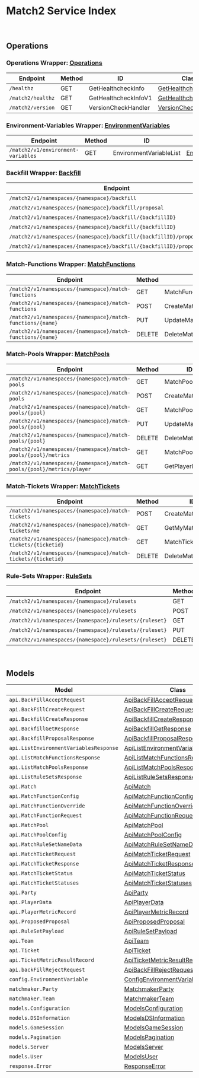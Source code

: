 # Match2 Service Index

&nbsp;  

## Operations

### Operations Wrapper:  [Operations](../../src/main/java/net/accelbyte/sdk/api/match2/wrappers/Operations.java)
| Endpoint | Method | ID | Class | Example |
|---|---|---|---|---|
| `/healthz` | GET | GetHealthcheckInfo | [GetHealthcheckInfo](../../src/main/java/net/accelbyte/sdk/api/match2/operations/operations/GetHealthcheckInfo.java) | [GetHealthcheckInfo](../../samples/cli/src/main/java/net/accelbyte/sdk/cli/api/match2/operations/GetHealthcheckInfo.java) |
| `/match2/healthz` | GET | GetHealthcheckInfoV1 | [GetHealthcheckInfoV1](../../src/main/java/net/accelbyte/sdk/api/match2/operations/operations/GetHealthcheckInfoV1.java) | [GetHealthcheckInfoV1](../../samples/cli/src/main/java/net/accelbyte/sdk/cli/api/match2/operations/GetHealthcheckInfoV1.java) |
| `/match2/version` | GET | VersionCheckHandler | [VersionCheckHandler](../../src/main/java/net/accelbyte/sdk/api/match2/operations/operations/VersionCheckHandler.java) | [VersionCheckHandler](../../samples/cli/src/main/java/net/accelbyte/sdk/cli/api/match2/operations/VersionCheckHandler.java) |

### Environment-Variables Wrapper:  [EnvironmentVariables](../../src/main/java/net/accelbyte/sdk/api/match2/wrappers/EnvironmentVariables.java)
| Endpoint | Method | ID | Class | Example |
|---|---|---|---|---|
| `/match2/v1/environment-variables` | GET | EnvironmentVariableList | [EnvironmentVariableList](../../src/main/java/net/accelbyte/sdk/api/match2/operations/environment_variables/EnvironmentVariableList.java) | [EnvironmentVariableList](../../samples/cli/src/main/java/net/accelbyte/sdk/cli/api/match2/environment_variables/EnvironmentVariableList.java) |

### Backfill Wrapper:  [Backfill](../../src/main/java/net/accelbyte/sdk/api/match2/wrappers/Backfill.java)
| Endpoint | Method | ID | Class | Example |
|---|---|---|---|---|
| `/match2/v1/namespaces/{namespace}/backfill` | POST | CreateBackfill | [CreateBackfill](../../src/main/java/net/accelbyte/sdk/api/match2/operations/backfill/CreateBackfill.java) | [CreateBackfill](../../samples/cli/src/main/java/net/accelbyte/sdk/cli/api/match2/backfill/CreateBackfill.java) |
| `/match2/v1/namespaces/{namespace}/backfill/proposal` | GET | GetBackfillProposal | [GetBackfillProposal](../../src/main/java/net/accelbyte/sdk/api/match2/operations/backfill/GetBackfillProposal.java) | [GetBackfillProposal](../../samples/cli/src/main/java/net/accelbyte/sdk/cli/api/match2/backfill/GetBackfillProposal.java) |
| `/match2/v1/namespaces/{namespace}/backfill/{backfillID}` | GET | GetBackfill | [GetBackfill](../../src/main/java/net/accelbyte/sdk/api/match2/operations/backfill/GetBackfill.java) | [GetBackfill](../../samples/cli/src/main/java/net/accelbyte/sdk/cli/api/match2/backfill/GetBackfill.java) |
| `/match2/v1/namespaces/{namespace}/backfill/{backfillID}` | DELETE | DeleteBackfill | [DeleteBackfill](../../src/main/java/net/accelbyte/sdk/api/match2/operations/backfill/DeleteBackfill.java) | [DeleteBackfill](../../samples/cli/src/main/java/net/accelbyte/sdk/cli/api/match2/backfill/DeleteBackfill.java) |
| `/match2/v1/namespaces/{namespace}/backfill/{backfillID}/proposal/accept` | PUT | AcceptBackfill | [AcceptBackfill](../../src/main/java/net/accelbyte/sdk/api/match2/operations/backfill/AcceptBackfill.java) | [AcceptBackfill](../../samples/cli/src/main/java/net/accelbyte/sdk/cli/api/match2/backfill/AcceptBackfill.java) |
| `/match2/v1/namespaces/{namespace}/backfill/{backfillID}/proposal/reject` | PUT | RejectBackfill | [RejectBackfill](../../src/main/java/net/accelbyte/sdk/api/match2/operations/backfill/RejectBackfill.java) | [RejectBackfill](../../samples/cli/src/main/java/net/accelbyte/sdk/cli/api/match2/backfill/RejectBackfill.java) |

### Match-Functions Wrapper:  [MatchFunctions](../../src/main/java/net/accelbyte/sdk/api/match2/wrappers/MatchFunctions.java)
| Endpoint | Method | ID | Class | Example |
|---|---|---|---|---|
| `/match2/v1/namespaces/{namespace}/match-functions` | GET | MatchFunctionList | [MatchFunctionList](../../src/main/java/net/accelbyte/sdk/api/match2/operations/match_functions/MatchFunctionList.java) | [MatchFunctionList](../../samples/cli/src/main/java/net/accelbyte/sdk/cli/api/match2/match_functions/MatchFunctionList.java) |
| `/match2/v1/namespaces/{namespace}/match-functions` | POST | CreateMatchFunction | [CreateMatchFunction](../../src/main/java/net/accelbyte/sdk/api/match2/operations/match_functions/CreateMatchFunction.java) | [CreateMatchFunction](../../samples/cli/src/main/java/net/accelbyte/sdk/cli/api/match2/match_functions/CreateMatchFunction.java) |
| `/match2/v1/namespaces/{namespace}/match-functions/{name}` | PUT | UpdateMatchFunction | [UpdateMatchFunction](../../src/main/java/net/accelbyte/sdk/api/match2/operations/match_functions/UpdateMatchFunction.java) | [UpdateMatchFunction](../../samples/cli/src/main/java/net/accelbyte/sdk/cli/api/match2/match_functions/UpdateMatchFunction.java) |
| `/match2/v1/namespaces/{namespace}/match-functions/{name}` | DELETE | DeleteMatchFunction | [DeleteMatchFunction](../../src/main/java/net/accelbyte/sdk/api/match2/operations/match_functions/DeleteMatchFunction.java) | [DeleteMatchFunction](../../samples/cli/src/main/java/net/accelbyte/sdk/cli/api/match2/match_functions/DeleteMatchFunction.java) |

### Match-Pools Wrapper:  [MatchPools](../../src/main/java/net/accelbyte/sdk/api/match2/wrappers/MatchPools.java)
| Endpoint | Method | ID | Class | Example |
|---|---|---|---|---|
| `/match2/v1/namespaces/{namespace}/match-pools` | GET | MatchPoolList | [MatchPoolList](../../src/main/java/net/accelbyte/sdk/api/match2/operations/match_pools/MatchPoolList.java) | [MatchPoolList](../../samples/cli/src/main/java/net/accelbyte/sdk/cli/api/match2/match_pools/MatchPoolList.java) |
| `/match2/v1/namespaces/{namespace}/match-pools` | POST | CreateMatchPool | [CreateMatchPool](../../src/main/java/net/accelbyte/sdk/api/match2/operations/match_pools/CreateMatchPool.java) | [CreateMatchPool](../../samples/cli/src/main/java/net/accelbyte/sdk/cli/api/match2/match_pools/CreateMatchPool.java) |
| `/match2/v1/namespaces/{namespace}/match-pools/{pool}` | GET | MatchPoolDetails | [MatchPoolDetails](../../src/main/java/net/accelbyte/sdk/api/match2/operations/match_pools/MatchPoolDetails.java) | [MatchPoolDetails](../../samples/cli/src/main/java/net/accelbyte/sdk/cli/api/match2/match_pools/MatchPoolDetails.java) |
| `/match2/v1/namespaces/{namespace}/match-pools/{pool}` | PUT | UpdateMatchPool | [UpdateMatchPool](../../src/main/java/net/accelbyte/sdk/api/match2/operations/match_pools/UpdateMatchPool.java) | [UpdateMatchPool](../../samples/cli/src/main/java/net/accelbyte/sdk/cli/api/match2/match_pools/UpdateMatchPool.java) |
| `/match2/v1/namespaces/{namespace}/match-pools/{pool}` | DELETE | DeleteMatchPool | [DeleteMatchPool](../../src/main/java/net/accelbyte/sdk/api/match2/operations/match_pools/DeleteMatchPool.java) | [DeleteMatchPool](../../samples/cli/src/main/java/net/accelbyte/sdk/cli/api/match2/match_pools/DeleteMatchPool.java) |
| `/match2/v1/namespaces/{namespace}/match-pools/{pool}/metrics` | GET | MatchPoolMetric | [MatchPoolMetric](../../src/main/java/net/accelbyte/sdk/api/match2/operations/match_pools/MatchPoolMetric.java) | [MatchPoolMetric](../../samples/cli/src/main/java/net/accelbyte/sdk/cli/api/match2/match_pools/MatchPoolMetric.java) |
| `/match2/v1/namespaces/{namespace}/match-pools/{pool}/metrics/player` | GET | GetPlayerMetric | [GetPlayerMetric](../../src/main/java/net/accelbyte/sdk/api/match2/operations/match_pools/GetPlayerMetric.java) | [GetPlayerMetric](../../samples/cli/src/main/java/net/accelbyte/sdk/cli/api/match2/match_pools/GetPlayerMetric.java) |

### Match-Tickets Wrapper:  [MatchTickets](../../src/main/java/net/accelbyte/sdk/api/match2/wrappers/MatchTickets.java)
| Endpoint | Method | ID | Class | Example |
|---|---|---|---|---|
| `/match2/v1/namespaces/{namespace}/match-tickets` | POST | CreateMatchTicket | [CreateMatchTicket](../../src/main/java/net/accelbyte/sdk/api/match2/operations/match_tickets/CreateMatchTicket.java) | [CreateMatchTicket](../../samples/cli/src/main/java/net/accelbyte/sdk/cli/api/match2/match_tickets/CreateMatchTicket.java) |
| `/match2/v1/namespaces/{namespace}/match-tickets/me` | GET | GetMyMatchTickets | [GetMyMatchTickets](../../src/main/java/net/accelbyte/sdk/api/match2/operations/match_tickets/GetMyMatchTickets.java) | [GetMyMatchTickets](../../samples/cli/src/main/java/net/accelbyte/sdk/cli/api/match2/match_tickets/GetMyMatchTickets.java) |
| `/match2/v1/namespaces/{namespace}/match-tickets/{ticketid}` | GET | MatchTicketDetails | [MatchTicketDetails](../../src/main/java/net/accelbyte/sdk/api/match2/operations/match_tickets/MatchTicketDetails.java) | [MatchTicketDetails](../../samples/cli/src/main/java/net/accelbyte/sdk/cli/api/match2/match_tickets/MatchTicketDetails.java) |
| `/match2/v1/namespaces/{namespace}/match-tickets/{ticketid}` | DELETE | DeleteMatchTicket | [DeleteMatchTicket](../../src/main/java/net/accelbyte/sdk/api/match2/operations/match_tickets/DeleteMatchTicket.java) | [DeleteMatchTicket](../../samples/cli/src/main/java/net/accelbyte/sdk/cli/api/match2/match_tickets/DeleteMatchTicket.java) |

### Rule-Sets Wrapper:  [RuleSets](../../src/main/java/net/accelbyte/sdk/api/match2/wrappers/RuleSets.java)
| Endpoint | Method | ID | Class | Example |
|---|---|---|---|---|
| `/match2/v1/namespaces/{namespace}/rulesets` | GET | RuleSetList | [RuleSetList](../../src/main/java/net/accelbyte/sdk/api/match2/operations/rule_sets/RuleSetList.java) | [RuleSetList](../../samples/cli/src/main/java/net/accelbyte/sdk/cli/api/match2/rule_sets/RuleSetList.java) |
| `/match2/v1/namespaces/{namespace}/rulesets` | POST | CreateRuleSet | [CreateRuleSet](../../src/main/java/net/accelbyte/sdk/api/match2/operations/rule_sets/CreateRuleSet.java) | [CreateRuleSet](../../samples/cli/src/main/java/net/accelbyte/sdk/cli/api/match2/rule_sets/CreateRuleSet.java) |
| `/match2/v1/namespaces/{namespace}/rulesets/{ruleset}` | GET | RuleSetDetails | [RuleSetDetails](../../src/main/java/net/accelbyte/sdk/api/match2/operations/rule_sets/RuleSetDetails.java) | [RuleSetDetails](../../samples/cli/src/main/java/net/accelbyte/sdk/cli/api/match2/rule_sets/RuleSetDetails.java) |
| `/match2/v1/namespaces/{namespace}/rulesets/{ruleset}` | PUT | UpdateRuleSet | [UpdateRuleSet](../../src/main/java/net/accelbyte/sdk/api/match2/operations/rule_sets/UpdateRuleSet.java) | [UpdateRuleSet](../../samples/cli/src/main/java/net/accelbyte/sdk/cli/api/match2/rule_sets/UpdateRuleSet.java) |
| `/match2/v1/namespaces/{namespace}/rulesets/{ruleset}` | DELETE | DeleteRuleSet | [DeleteRuleSet](../../src/main/java/net/accelbyte/sdk/api/match2/operations/rule_sets/DeleteRuleSet.java) | [DeleteRuleSet](../../samples/cli/src/main/java/net/accelbyte/sdk/cli/api/match2/rule_sets/DeleteRuleSet.java) |


&nbsp;  

## Models

| Model | Class |
|---|---|
| `api.BackFillAcceptRequest` | [ApiBackFillAcceptRequest](../../src/main/java/net/accelbyte/sdk/api/match2/models/ApiBackFillAcceptRequest.java) |
| `api.BackFillCreateRequest` | [ApiBackFillCreateRequest](../../src/main/java/net/accelbyte/sdk/api/match2/models/ApiBackFillCreateRequest.java) |
| `api.BackfillCreateResponse` | [ApiBackfillCreateResponse](../../src/main/java/net/accelbyte/sdk/api/match2/models/ApiBackfillCreateResponse.java) |
| `api.BackfillGetResponse` | [ApiBackfillGetResponse](../../src/main/java/net/accelbyte/sdk/api/match2/models/ApiBackfillGetResponse.java) |
| `api.BackfillProposalResponse` | [ApiBackfillProposalResponse](../../src/main/java/net/accelbyte/sdk/api/match2/models/ApiBackfillProposalResponse.java) |
| `api.ListEnvironmentVariablesResponse` | [ApiListEnvironmentVariablesResponse](../../src/main/java/net/accelbyte/sdk/api/match2/models/ApiListEnvironmentVariablesResponse.java) |
| `api.ListMatchFunctionsResponse` | [ApiListMatchFunctionsResponse](../../src/main/java/net/accelbyte/sdk/api/match2/models/ApiListMatchFunctionsResponse.java) |
| `api.ListMatchPoolsResponse` | [ApiListMatchPoolsResponse](../../src/main/java/net/accelbyte/sdk/api/match2/models/ApiListMatchPoolsResponse.java) |
| `api.ListRuleSetsResponse` | [ApiListRuleSetsResponse](../../src/main/java/net/accelbyte/sdk/api/match2/models/ApiListRuleSetsResponse.java) |
| `api.Match` | [ApiMatch](../../src/main/java/net/accelbyte/sdk/api/match2/models/ApiMatch.java) |
| `api.MatchFunctionConfig` | [ApiMatchFunctionConfig](../../src/main/java/net/accelbyte/sdk/api/match2/models/ApiMatchFunctionConfig.java) |
| `api.MatchFunctionOverride` | [ApiMatchFunctionOverride](../../src/main/java/net/accelbyte/sdk/api/match2/models/ApiMatchFunctionOverride.java) |
| `api.MatchFunctionRequest` | [ApiMatchFunctionRequest](../../src/main/java/net/accelbyte/sdk/api/match2/models/ApiMatchFunctionRequest.java) |
| `api.MatchPool` | [ApiMatchPool](../../src/main/java/net/accelbyte/sdk/api/match2/models/ApiMatchPool.java) |
| `api.MatchPoolConfig` | [ApiMatchPoolConfig](../../src/main/java/net/accelbyte/sdk/api/match2/models/ApiMatchPoolConfig.java) |
| `api.MatchRuleSetNameData` | [ApiMatchRuleSetNameData](../../src/main/java/net/accelbyte/sdk/api/match2/models/ApiMatchRuleSetNameData.java) |
| `api.MatchTicketRequest` | [ApiMatchTicketRequest](../../src/main/java/net/accelbyte/sdk/api/match2/models/ApiMatchTicketRequest.java) |
| `api.MatchTicketResponse` | [ApiMatchTicketResponse](../../src/main/java/net/accelbyte/sdk/api/match2/models/ApiMatchTicketResponse.java) |
| `api.MatchTicketStatus` | [ApiMatchTicketStatus](../../src/main/java/net/accelbyte/sdk/api/match2/models/ApiMatchTicketStatus.java) |
| `api.MatchTicketStatuses` | [ApiMatchTicketStatuses](../../src/main/java/net/accelbyte/sdk/api/match2/models/ApiMatchTicketStatuses.java) |
| `api.Party` | [ApiParty](../../src/main/java/net/accelbyte/sdk/api/match2/models/ApiParty.java) |
| `api.PlayerData` | [ApiPlayerData](../../src/main/java/net/accelbyte/sdk/api/match2/models/ApiPlayerData.java) |
| `api.PlayerMetricRecord` | [ApiPlayerMetricRecord](../../src/main/java/net/accelbyte/sdk/api/match2/models/ApiPlayerMetricRecord.java) |
| `api.ProposedProposal` | [ApiProposedProposal](../../src/main/java/net/accelbyte/sdk/api/match2/models/ApiProposedProposal.java) |
| `api.RuleSetPayload` | [ApiRuleSetPayload](../../src/main/java/net/accelbyte/sdk/api/match2/models/ApiRuleSetPayload.java) |
| `api.Team` | [ApiTeam](../../src/main/java/net/accelbyte/sdk/api/match2/models/ApiTeam.java) |
| `api.Ticket` | [ApiTicket](../../src/main/java/net/accelbyte/sdk/api/match2/models/ApiTicket.java) |
| `api.TicketMetricResultRecord` | [ApiTicketMetricResultRecord](../../src/main/java/net/accelbyte/sdk/api/match2/models/ApiTicketMetricResultRecord.java) |
| `api.backFillRejectRequest` | [ApiBackFillRejectRequest](../../src/main/java/net/accelbyte/sdk/api/match2/models/ApiBackFillRejectRequest.java) |
| `config.EnvironmentVariable` | [ConfigEnvironmentVariable](../../src/main/java/net/accelbyte/sdk/api/match2/models/ConfigEnvironmentVariable.java) |
| `matchmaker.Party` | [MatchmakerParty](../../src/main/java/net/accelbyte/sdk/api/match2/models/MatchmakerParty.java) |
| `matchmaker.Team` | [MatchmakerTeam](../../src/main/java/net/accelbyte/sdk/api/match2/models/MatchmakerTeam.java) |
| `models.Configuration` | [ModelsConfiguration](../../src/main/java/net/accelbyte/sdk/api/match2/models/ModelsConfiguration.java) |
| `models.DSInformation` | [ModelsDSInformation](../../src/main/java/net/accelbyte/sdk/api/match2/models/ModelsDSInformation.java) |
| `models.GameSession` | [ModelsGameSession](../../src/main/java/net/accelbyte/sdk/api/match2/models/ModelsGameSession.java) |
| `models.Pagination` | [ModelsPagination](../../src/main/java/net/accelbyte/sdk/api/match2/models/ModelsPagination.java) |
| `models.Server` | [ModelsServer](../../src/main/java/net/accelbyte/sdk/api/match2/models/ModelsServer.java) |
| `models.User` | [ModelsUser](../../src/main/java/net/accelbyte/sdk/api/match2/models/ModelsUser.java) |
| `response.Error` | [ResponseError](../../src/main/java/net/accelbyte/sdk/api/match2/models/ResponseError.java) |
